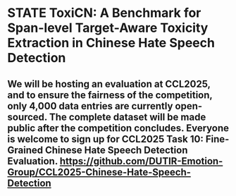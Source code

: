 # STATE ToxiCN: A Benchmark for Span-level Target-Aware Toxicity Extraction in Chinese Hate Speech Detection
## We will be hosting an evaluation at CCL2025, and to ensure the fairness of the competition, only 4,000 data entries are currently open-sourced. The complete dataset will be made public after the competition concludes. Everyone is welcome to sign up for CCL2025 Task 10: Fine-Grained Chinese Hate Speech Detection Evaluation. https://github.com/DUTIR-Emotion-Group/CCL2025-Chinese-Hate-Speech-Detection
